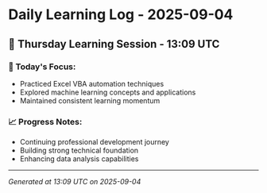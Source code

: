 # Daily Learning Log - 2025-09-04

## 📅 Thursday Learning Session - 13:09 UTC

### 🎯 Today's Focus:
- Practiced Excel VBA automation techniques
- Explored machine learning concepts and applications
- Maintained consistent learning momentum

### 📈 Progress Notes:
- Continuing professional development journey
- Building strong technical foundation
- Enhancing data analysis capabilities

---
*Generated at 13:09 UTC on 2025-09-04*
